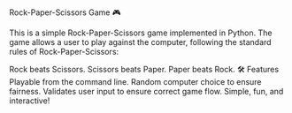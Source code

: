 
Rock-Paper-Scissors Game 🎮

This is a simple Rock-Paper-Scissors game implemented in Python. The game allows a user to play against the computer, following the standard rules of Rock-Paper-Scissors:

Rock beats Scissors.
Scissors beats Paper.
Paper beats Rock.
🛠️ Features
Playable from the command line.
Random computer choice to ensure fairness.
Validates user input to ensure correct game flow.
Simple, fun, and interactive!
